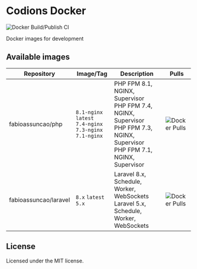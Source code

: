 # Codions Docker

![Docker Build/Publish CI](https://github.com/fabioassuncao/docker-images/workflows/Docker%20Build/Publish%20CI/badge.svg)

Docker images for development

## Available images
| Repository      | Image/Tag                              | Description                                                  | Pulls                                                        |
| --------------- | -------------------------------------- | ------------------------------------------------------------ | ------------------------------------------------------------ |
| fabioassuncao/php     | `8.1-nginx` `latest`<br /> `7.4-nginx`<br />`7.3-nginx`<br />`7.1-nginx` | PHP FPM 8.1, NGINX, Supervisor<br /> PHP FPM 7.4, NGINX, Supervisor<br />PHP FPM 7.3, NGINX, Supervisor<br />PHP FPM 7.1, NGINX, Supervisor | ![Docker Pulls](https://img.shields.io/docker/pulls/fabioassuncao/php) |
| fabioassuncao/laravel | `8.x` `latest`<br />`5.x`             | Laravel 8.x, Schedule, Worker, WebSockets<br />Laravel 5.x, Schedule, Worker, WebSockets | ![Docker Pulls](https://img.shields.io/docker/pulls/fabioassuncao/laravel) |

## License
Licensed under the MIT license.
